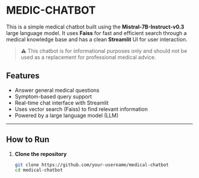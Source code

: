 # MEDIC-CHATBOT

This is a simple medical chatbot built using the **Mistral-7B-Instruct-v0.3** large language model. It uses **Faiss** for fast and efficient search through a medical knowledge base and has a clean **Streamlit** UI for user interaction.

> ⚠️ This chatbot is for informational purposes only and should not be used as a replacement for professional medical advice.

## Features

- Answer general medical questions
- Symptom-based query support
- Real-time chat interface with Streamlit
- Uses vector search (Faiss) to find relevant information
- Powered by a large language model (LLM)

---

## How to Run

1. **Clone the repository**
   ```bash
   git clone https://github.com/your-username/medical-chatbot
   cd medical-chatbot
